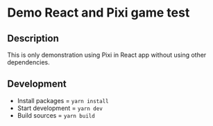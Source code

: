 # Demo React and Pixi game test

## Description
This is only demonstration using Pixi in React app without using other dependencies.

## Development

- Install packages = `yarn install`
- Start development = `yarn dev`
- Build sources = `yarn build`
